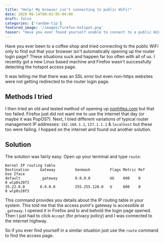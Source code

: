 ```yaml
---
title: "Help! My browser isn't connecting to public WiFi!"
date: 2020-06-14T00:01:05-04:00
draft: false
categories: ['random-tip']
featured_image: '/images/firefox-hotspot.png'
teaser: "Have you ever found yourself unable to connect to a public WiFi just because your browser couldn't open the login page? Learn a simple trick which always works."
---
```


Have you ever been to a coffee shop and tried connecting to the public WiFi only to find out that your browser isn't automatically opening up the router login page? These situations suck and happen far too often with all of us. I recently got a new Linux based machine and Firefox wasn't successfully detecting the hotspot access page. 

It was telling me that there was an SSL error but even non-https websites were not getting redirected to the router login page.

## Methods I tried

I then tried an old and tested method of opening up [nonhttps.com](http://nonhttps.com/) but that too failed. Firefox just did not want me to use the internet that day (or maybe it was PopOS?). Next, I tried different variations of typical router management IP addresses: `192.168.1.1`, `127.1.1.1` & `localhost` but these too were failing. I hopped on the internet and found out another solution.

## Solution

The solution was fairly easy. Open up your terminal and type `route`:

```
Kernel IP routing table
Destination     Gateway         Genmask         Flags Metric Ref    Use Iface
default         _gateway        0.0.0.0         UG    600    0        0 wlp0s20f3
35.22.0.0       0.0.0.0         255.255.128.0   U     600    0        0 wlp0s20f3
```

This command provides you details about the IP routing table in your system. This told me that the access point's gateway is accessible at `_gateway`. I opened it in Firefox and lo and behold the login page opened. Then I just had to click `Accept` (for privacy policy) and I was connected to the internet highway. 

So if you ever find yourself in a similar situation just use the `route` command to find the access page. 